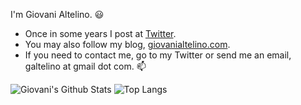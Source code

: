 I'm Giovani Altelino. :smiley:

- Once in some years I post at [Twitter](https://twitter.com/GioAltelino).
- You may also follow my blog, [giovanialtelino.com](https://www.giovanialtelino.com).
- If you need to contact me, go to my Twitter or send me an email, galtelino at gmail dot com. :mailbox:

![Giovani's Github Stats](https://github-readme-stats.vercel.app/api?username=giovanialtelino&show_icons=true&count_private=true&theme=nord)    ![Top Langs](https://github-readme-stats.vercel.app/api/top-langs/?username=giovanialtelino&layout=compact&theme=nord&hide=html,css,javascript)

